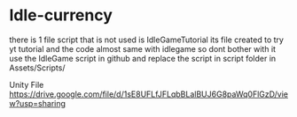 # Idle-currency
there is 1 file script that is not used is IdleGameTutorial its file created to try yt tutorial and the code almost same with idlegame so dont bother with it
use the IdleGame script in github and replace the script in script folder in Assets/Scripts/

Unity File https://drive.google.com/file/d/1sE8UFLfJFLqbBLalBUJ6G8paWq0FlGzD/view?usp=sharing
